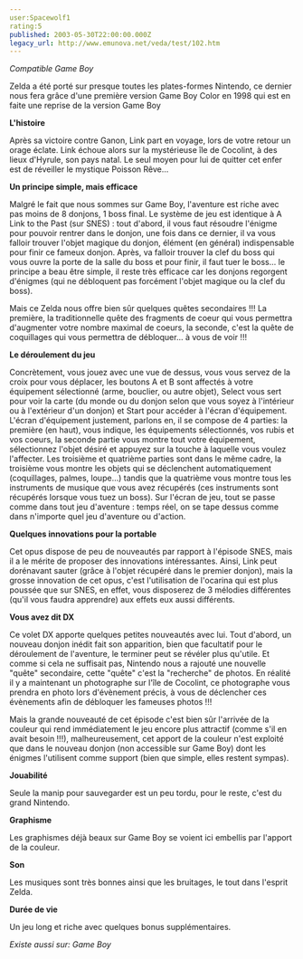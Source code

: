 ```yaml
---
user:Spacewolf1
rating:5
published: 2003-05-30T22:00:00.000Z
legacy_url: http://www.emunova.net/veda/test/102.htm
---
```

_Compatible Game Boy_  

Zelda a été porté sur presque toutes les plates-formes Nintendo, ce dernier nous fera grâce d'une première version Game Boy Color en 1998 qui est en faite une reprise de la version Game Boy  

  

**L'histoire**  

Après sa victoire contre Ganon, Link part en voyage, lors de votre retour un orage éclate. Link échoue alors sur la mystérieuse île de Cocolint, à des lieux d'Hyrule, son pays natal. Le seul moyen pour lui de quitter cet enfer est de réveiller le mystique Poisson Rêve...  

  

**Un principe simple, mais efficace**  

Malgré le fait que nous sommes sur Game Boy, l'aventure est riche avec pas moins de 8 donjons, 1 boss final. Le système de jeu est identique à A Link to the Past (sur SNES) : tout d'abord, il vous faut résoudre l'énigme pour pouvoir rentrer dans le donjon, une fois dans ce dernier, il va vous falloir trouver l'objet magique du donjon, élément (en général) indispensable pour finir ce fameux donjon. Après, va falloir trouver la clef du boss qui vous ouvre la porte de la salle du boss et pour finir, il faut tuer le boss... le principe a beau être simple, il reste très efficace car les donjons regorgent d'énigmes (qui ne débloquent pas forcément l'objet magique ou la clef du boss).  

Mais ce Zelda nous offre bien sûr quelques quêtes secondaires !!! La première, la traditionnelle quête des fragments de coeur qui vous permettra d'augmenter votre nombre maximal de coeurs, la seconde, c'est la quête de coquillages qui vous permettra de débloquer... à vous de voir !!!  

  

**Le déroulement du jeu**  

Concrètement, vous jouez avec une vue de dessus, vous vous servez de la croix pour vous déplacer, les boutons A et B sont affectés à votre équipement sélectionné (arme, bouclier, ou autre objet), Select vous sert pour voir la carte (du monde ou du donjon selon que vous soyez à l'intérieur ou à l'extérieur d'un donjon) et Start pour accéder à l'écran d'équipement. L'écran d'équipement justement, parlons en, il se compose de 4 parties: la première (en haut), vous indique, les équipements sélectionnés, vos rubis et vos coeurs, la seconde partie vous montre tout votre équipement, sélectionnez l'objet désiré et appuyez sur la touche à laquelle vous voulez l'affecter. Les troisième et quatrième parties sont dans le même cadre, la troisième vous montre les objets qui se déclenchent automatiquement (coquillages, palmes, loupe...) tandis que la quatrième vous montre tous les instruments de musique que vous avez récupérés (ces instruments sont récupérés lorsque vous tuez un boss). Sur l'écran de jeu, tout se passe comme dans tout jeu d'aventure : temps réel, on se tape dessus comme dans n'importe quel jeu d'aventure ou d'action.  

  

**Quelques innovations pour la portable**  

Cet opus dispose de peu de nouveautés par rapport à l'épisode SNES, mais il a le mérite de proposer des innovations intéressantes. Ainsi, Link peut dorénavant sauter (grâce à l'objet récupéré dans le premier donjon), mais la grosse innovation de cet opus, c'est l'utilisation de l'ocarina qui est plus poussée que sur SNES, en effet, vous disposerez de 3 mélodies différentes (qu'il vous faudra apprendre) aux effets eux aussi différents.  

  

**Vous avez dit DX**  

Ce volet DX apporte quelques petites nouveautés avec lui. Tout d'abord, un nouveau donjon inédit fait son apparition, bien que facultatif pour le déroulement de l'aventure, le terminer peut se révéler plus qu'utile. Et comme si cela ne suffisait pas, Nintendo nous a rajouté une nouvelle "quête" secondaire, cette "quête" c'est la "recherche" de photos. En réalité il y a maintenant un photographe sur l'île de Cocolint, ce photographe vous prendra en photo lors d'évènement précis, à vous de déclencher ces évènements afin de débloquer les fameuses photos !!!  

Mais la grande nouveauté de cet épisode c'est bien sûr l'arrivée de la couleur qui rend immédiatement le jeu encore plus attractif (comme s'il en avait besoin !!!), malheureusement, cet apport de la couleur n'est exploité que dans le nouveau donjon (non accessible sur Game Boy) dont les énigmes l'utilisent comme support (bien que simple, elles restent sympas).  

  

  

**Jouabilité**  

Seule la manip pour sauvegarder est un peu tordu, pour le reste, c'est du grand Nintendo.  

**Graphisme**  

Les graphismes déjà beaux sur Game Boy se voient ici embellis par l'apport de la couleur.  

**Son**  

Les musiques sont très bonnes ainsi que les bruitages, le tout dans l'esprit Zelda.  

**Durée de vie**  

Un jeu long et riche avec quelques bonus supplémentaires.  

  

_Existe aussi sur:_ _Game Boy_
